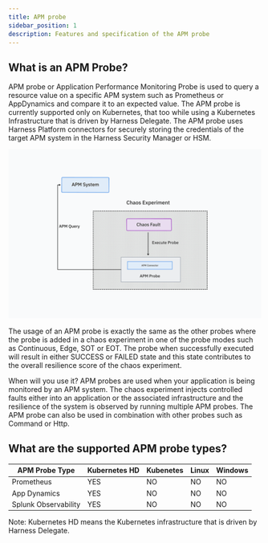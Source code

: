 ```yaml
---
title: APM probe
sidebar_position: 1
description: Features and specification of the APM probe
---
```


## What is an APM Probe?
APM probe or Application Performance Monitoring Probe is used to query a resource value on a specific APM system such as Prometheus or AppDynamics and compare it to an expected value. The APM probe is currently supported only on Kubernetes, that too while using a Kubernetes Infrastructure that is driven by Harness Delegate. The APM probe uses Harness Platform connectors for securely storing the credentials of the target APM system in the Harness Security Manager or HSM.

![APM Probe](./static/apm-probe/apm-probe.png)

The usage of an APM probe is exactly the same as the other probes where the probe is added in a chaos experiment in one of the probe modes such as Continuous, Edge, SOT or EOT. The probe when successfully executed will result in either SUCCESS or FAILED state and this state contributes to the overall resilience score of the chaos experiment.

When will you use it?
APM probes are used when your application is being monitored by an APM system. The chaos experiment injects controlled faults either into an application or the associated infrastructure and the resilience of the system is observed by running multiple APM probes. The APM probe can also be used in combination with other probes such as Command or Http.

## What are the supported APM probe types?

| APM Probe Type | Kubernetes HD | Kubenetes | Linux | Windows |
|---------------|--------------|-----------|-------|----------|
| Prometheus | YES | NO | NO | NO |
| App Dynamics | YES | NO | NO | NO |
| Splunk Observability | YES | NO | NO | NO |

Note: Kubernetes HD means the Kubernetes infrastructure that is driven by Harness Delegate.

